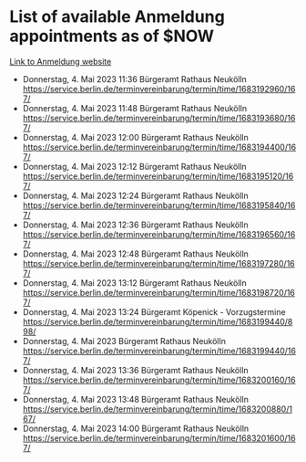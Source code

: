 # List of available Anmeldung appointments as of $NOW
[Link to Anmeldung website](https://service.berlin.de/terminvereinbarung/termin/tag.php?termin=1&anliegen[]=120686&dienstleisterlist=122210,122217,327316,122219,327312,122227,327314,122231,327346,122243,327348,122254,122252,329742,122260,329745,122262,329748,122271,327278,122273,327274,122277,327276,330436,122280,327294,122282,327290,122284,327292,122291,327270,122285,327266,122286,327264,122296,327268,150230,329760,122297,327286,122294,327284,122312,329763,122314,329775,122304,327330,122311,327334,122309,327332,317869,122281,327352,122279,329772,122283,122276,327324,122274,327326,122267,329766,122246,327318,122251,327320,122257,327322,122208,327298,122226,327300&herkunft=http%3A%2F%2Fservice.berlin.de%2Fdienstleistung%2F120686%2F)
- Donnerstag, 4. Mai 2023 11:36 Bürgeramt Rathaus Neukölln https://service.berlin.de/terminvereinbarung/termin/time/1683192960/167/
- Donnerstag, 4. Mai 2023 11:48 Bürgeramt Rathaus Neukölln https://service.berlin.de/terminvereinbarung/termin/time/1683193680/167/
- Donnerstag, 4. Mai 2023 12:00 Bürgeramt Rathaus Neukölln https://service.berlin.de/terminvereinbarung/termin/time/1683194400/167/
- Donnerstag, 4. Mai 2023 12:12 Bürgeramt Rathaus Neukölln https://service.berlin.de/terminvereinbarung/termin/time/1683195120/167/
- Donnerstag, 4. Mai 2023 12:24 Bürgeramt Rathaus Neukölln https://service.berlin.de/terminvereinbarung/termin/time/1683195840/167/
- Donnerstag, 4. Mai 2023 12:36 Bürgeramt Rathaus Neukölln https://service.berlin.de/terminvereinbarung/termin/time/1683196560/167/
- Donnerstag, 4. Mai 2023 12:48 Bürgeramt Rathaus Neukölln https://service.berlin.de/terminvereinbarung/termin/time/1683197280/167/
- Donnerstag, 4. Mai 2023 13:12 Bürgeramt Rathaus Neukölln https://service.berlin.de/terminvereinbarung/termin/time/1683198720/167/
- Donnerstag, 4. Mai 2023 13:24 Bürgeramt Köpenick - Vorzugstermine https://service.berlin.de/terminvereinbarung/termin/time/1683199440/898/
- Donnerstag, 4. Mai 2023  Bürgeramt Rathaus Neukölln https://service.berlin.de/terminvereinbarung/termin/time/1683199440/167/
- Donnerstag, 4. Mai 2023 13:36 Bürgeramt Rathaus Neukölln https://service.berlin.de/terminvereinbarung/termin/time/1683200160/167/
- Donnerstag, 4. Mai 2023 13:48 Bürgeramt Rathaus Neukölln https://service.berlin.de/terminvereinbarung/termin/time/1683200880/167/
- Donnerstag, 4. Mai 2023 14:00 Bürgeramt Rathaus Neukölln https://service.berlin.de/terminvereinbarung/termin/time/1683201600/167/
